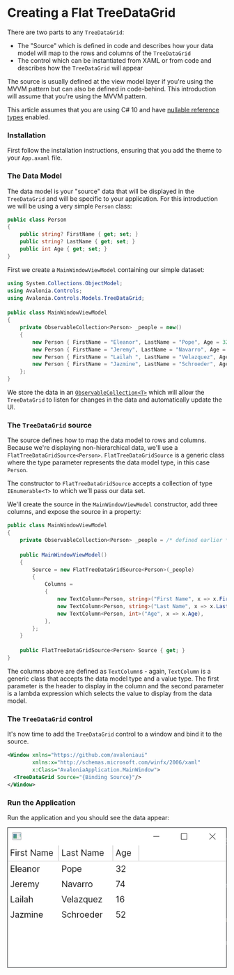# Creating a Flat TreeDataGrid

There are two parts to any `TreeDataGrid`:

* The "Source" which is defined in code and describes how your data model will map to the rows and columns of the `TreeDataGrid`
* The control which can be instantiated from XAML or from code and describes how the `TreeDataGrid` will appear

The source is usually defined at the view model layer if you're using the MVVM pattern but can also be defined in code-behind. This introduction will assume that you're using the MVVM pattern.

This article assumes that you are using C# 10 and have [nullable reference types](https://docs.microsoft.com/en-us/dotnet/csharp/nullable-references) enabled.

### Installation

First follow the installation instructions, ensuring that you add the theme to your `App.axaml` file.

### The Data Model

The data model is your "source" data that will be displayed in the `TreeDataGrid` and will be specific to your application. For this introduction we will be using a very simple `Person` class:

```csharp
public class Person
{
    public string? FirstName { get; set; }
    public string? LastName { get; set; }
    public int Age { get; set; }
}
```

First we create a `MainWindowViewModel` containing our simple dataset:

```csharp
using System.Collections.ObjectModel;
using Avalonia.Controls;
using Avalonia.Controls.Models.TreeDataGrid;

public class MainWindowViewModel
{
    private ObservableCollection<Person> _people = new()
    {
        new Person { FirstName = "Eleanor", LastName = "Pope", Age = 32 },
        new Person { FirstName = "Jeremy", LastName = "Navarro", Age = 74 },
        new Person { FirstName = "Lailah ", LastName = "Velazquez", Age = 16 },
        new Person { FirstName = "Jazmine", LastName = "Schroeder", Age = 52 },
    };
}
```

We store the data in an [`ObservableCollection<T>`](https://docs.microsoft.com/en-us/dotnet/api/system.collections.objectmodel.observablecollection-1?view=net-6.0) which will allow the `TreeDataGrid` to listen for changes in the data and automatically update the UI.

### The `TreeDataGrid` source

The source defines how to map the data model to rows and columns. Because we're displaying non-hierarchical data, we'll use a `FlatTreeDataGridSource<Person>`. `FlatTreeDataGridSource` is a generic class where the type parameter represents the data model type, in this case `Person`.

The constructor to `FlatTreeDataGridSource` accepts a collection of type `IEnumerable<T>` to which we'll pass our data set.

We'll create the source in the `MainWindowViewModel` constructor, add three columns, and expose the source in a property:

```csharp
public class MainWindowViewModel
{
    private ObservableCollection<Person> _people = /* defined earlier */

    public MainWindowViewModel()
    {
        Source = new FlatTreeDataGridSource<Person>(_people)
        {
            Columns =
            {
                new TextColumn<Person, string>("First Name", x => x.FirstName),
                new TextColumn<Person, string>("Last Name", x => x.LastName),
                new TextColumn<Person, int>("Age", x => x.Age),
            },
        };
    }

    public FlatTreeDataGridSource<Person> Source { get; }
}
```

The columns above are defined as `TextColumn`s - again, `TextColumn` is a generic class that accepts the data model type and a value type. The first parameter is the header to display in the column and the second parameter is a lambda expression which selects the value to display from the data model.

### The `TreeDataGrid` control

It's now time to add the `TreeDataGrid` control to a window and bind it to the source.

```xml
<Window xmlns="https://github.com/avaloniaui"
        xmlns:x="http://schemas.microsoft.com/winfx/2006/xaml"
        x:Class="AvaloniaApplication.MainWindow">
  <TreeDataGrid Source="{Binding Source}"/>
</Window>
```

### Run the Application

Run the application and you should see the data appear:

![](../../../.gitbook/assets/get-started-flat-1.png)

